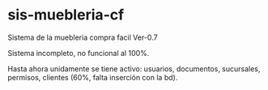 # sis-muebleria-cf
Sistema de la muebleria compra facil Ver-0.7

Sistema incompleto, no funcional al 100%. 

Hasta ahora unidamente se tiene activo: usuarios, documentos, sucursales, permisos, clientes (60%, falta inserción con la bd). 
